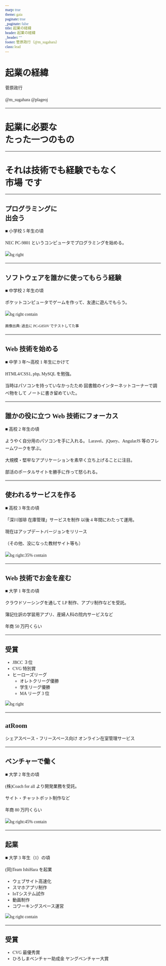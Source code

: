 ```yaml
---
marp: true
theme: gaia
paginate: true
_paginate: false
title: 起業の経緯
header: 起業の経緯
_header: ""
footer: 菅原政行（@m_sugahara）
class: lead
---
```


<style>
* {
    font-family: "M PLUS 1";
}
h5 {
    font-weight: normal;
}
p {
    margin-bottom: 0.8rem;
    line-height: 1.5rem;
}
a {
    text-decoration: none;
}
</style>

# 起業の経緯

菅原政行

[@m_sugahara](https://twitter.com/m_sugahara)
[@plageoj](https://twitter.com/plageoj)

---

# 起業に必要な<br>たった一つのもの

---

# それは技術でも経験でもなく<br>**市場** です

---

<!-- class: -->

## プログラミングに<br>出会う

■ 小学校 5 年生の頃

NEC PC-9801 というコンピュータでプログラミングを始める。

![bg right ](https://i.ytimg.com/vi/M9o4MUZcTww/hqdefault.jpg)

---

## ソフトウェアを誰かに使ってもらう経験

■ 中学校 2 年生の頃

ポケットコンピュータでゲームを作って、友達に遊んでもらう。

![bg right contain](https://cdn-ak.f.st-hatena.com/images/fotolife/P/PocketGriffon/20210814/20210814105014.jpg)

<small>画像出典: [過去に PC-G850V でテストしてた事](https://pocketgriffon.hatenablog.com/entry/2021/08/14/144806)</small>

---

## Web 技術を始める

■ 中学 3 年〜高校 1 年生にかけて

HTML4/CSS1, php, MySQL を勉強。

当時はパソコンを持っていなかったため
図書館のインターネットコーナーで調べ物をして
ノートに書き留めていた。

---

## 誰かの役に立つ Web 技術にフォーカス

■ 高校 2 年生の頃

ようやく自分用のパソコンを手に入れる。
Laravel、jQuery、AngularJS 等のフレームワークを学ぶ。

大規模・堅牢なアプリケーションを素早く立ち上げることに注目。

部活のポータルサイトを勝手に作って怒られる。

---

## 使われるサービスを作る

■ 高校 3 年生の頃

「深川珈琲 在庫管理」サービスを制作
以後 4 年間にわたって運用。

現在はアップデートバージョンをリリース

（その他、没になった教材サイト等も）

![bg right:35% contain](https://cdn.discordapp.com/attachments/967383444709605376/1051475755856576602/image.png)

---

## Web 技術でお金を産む

■ 大学 1 年生の頃

クラウドソーシングを通して
LP 制作、アプリ制作などを受託。

簿記仕訳の学習用アプリ、産婦人科の院内サービスなど

年商 50 万円くらい

---

## 受賞

- JBCC ３位
- CVG 特別賞
- ヒーローズリーグ
  - オレトクリーグ優勝
  - 学生リーグ優勝
  - MA リーグ 3 位

![bg right ](https://scontent-nrt1-1.xx.fbcdn.net/v/t1.6435-9/50728489_2274463189545311_498119002636156928_n.jpg?_nc_cat=100&ccb=1-7&_nc_sid=730e14&_nc_ohc=1Yyd6o-lBkcAX_i-sHv&tn=8aYZXtySDg23x4cq&_nc_ht=scontent-nrt1-1.xx&oh=00_AfAyPOHR00ZZxrj1FSBFOEcDzmR65y8UYlwnSzeLXRsvYA&oe=63BE7E3D)

---

## atRoom

シェアスペース・フリースペース向け
オンライン在室管理サービス

---

## ベンチャーで働く

■ 大学 2 年生の頃

(株)Coach for all より開発業務を受託。

サイト・チャットボット制作など

年商 80 万円くらい

![bg right:45% contain](https://cdn.discordapp.com/attachments/967383756119892009/1051789744729772042/image.png)

---

## 起業

■ 大学 3 年生（1）の頃

(同)Team IshiHara を起業

- ウェブサイト高速化
- スマホアプリ制作
- IoTシステム試作
- 動画制作
- コワーキングスペース運営

![bg right contain](https://scontent-nrt1-1.xx.fbcdn.net/v/t1.6435-9/56162486_1531161013687898_7886533633131937792_n.jpg?_nc_cat=104&ccb=1-7&_nc_sid=730e14&_nc_ohc=dQkQrd9HfPgAX9cmMOv&_nc_ht=scontent-nrt1-1.xx&oh=00_AfDp3NuC9vMs1ZqtsMoMTPGzfcNwxl80xKYKSDyZhu0xZg&oe=63BE61BD)

---

## 受賞

- CVG 最優秀賞
- ひろしまベンチャー助成金 ヤングベンチャー大賞

